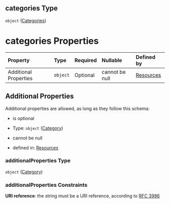 ## categories Type

`object` ([Categories](resources-properties-categories.md))

# categories Properties

| Property              | Type     | Required | Nullable       | Defined by                                                                                                           |
| :-------------------- | :------- | :------- | :------------- | :------------------------------------------------------------------------------------------------------------------- |
| Additional Properties | `object` | Optional | cannot be null | [Resources](definitions-definitions-category.md "resources.schema.json#/properties/categories/additionalProperties") |

## Additional Properties

Additional properties are allowed, as long as they follow this schema:



*   is optional

*   Type: `object` ([Category](definitions-definitions-category.md))

*   cannot be null

*   defined in: [Resources](definitions-definitions-category.md "resources.schema.json#/properties/categories/additionalProperties")

### additionalProperties Type

`object` ([Category](definitions-definitions-category.md))

### additionalProperties Constraints

**URI reference**: the string must be a URI reference, according to [RFC 3986](https://tools.ietf.org/html/rfc3986 "check the specification")
